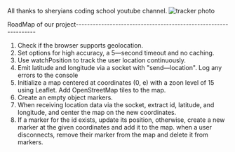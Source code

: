 All thanks to sheryians coding school youtube channel.
![tracker photo](https://github.com/user-attachments/assets/27600eb4-8e82-45fe-a4f2-a1a6d02a164d)

RoadMap of our project----------------------------------------------------------------
1. Check if the browser supports geolocation.
2. Set options for high accuracy, a 5—second timeout and no caching. 
3. Use watchPosition to track the user location continuously.
4. Emit latitude and longitude via a socket with "send—location". Log    any errors to the console
5. Initialize a map centered at coordinates (0, e) with a zoon level of 15 using Leaflet. Add OpenStreetMap tiles to the map.
6. Create an empty object markers.
7. When receiving location data via the socket, extract id, latitude, and longitude, and center the map on the new coordinates.
8. If a marker for the id exists, update its position, otherwise, create a new marker at the given coordinates and add it to the map. when
a user disconnects, remove their marker from the map and delete it from markers.
